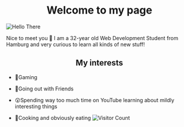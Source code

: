 <h1 align="center">Welcome to my page</h1>

![Hello There](https://media.giphy.com/media/Nx0rz3jtxtEre/giphy.gif)

Nice to meet you 👋 I am a 32-year old Web Development Student from Hamburg and very curious to learn all kinds of new stuff!

<h2 align="center">My interests</h2>

- 👾Gaming

- 🍻Going out with Friends

- 😲Spending way too much time on YouTube learning about mildly interesting things

- 🍕Cooking and obviously eating
![Visitor Count](https://profile-counter.glitch.me/{CorneliusMoe}/count.svg)
